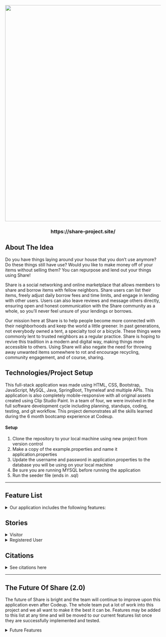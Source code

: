 <div align="center">
<img src="https://i.postimg.cc/6qJ25kTs/logo-4-1.jpg" width="700">
</div>

<div align="center">
<h3>https://share-project.site/</h3>
</div>

## About The Idea

Do you have things laying around your house that you don’t use anymore? Do these things still have use? Would you like to make money off of your items without selling them? You can repurpose and lend out your things using Share!

Share is a social networking and online marketplace that allows members to share and borrow items with fellow neighbors. Share users can list their items, freely adjust daily borrow fees and time limits, and engage in lending with other users. Users can also leave reviews and message others directly, ensuring open and honest communication with the Share community as a whole, so you’ll never feel unsure of your lendings or borrows.

Our mission here at Share is to help people become more connected with their neighborhoods and keep the world a little greener. In past generations, not everybody owned a tent, a specialty tool or a bicycle. These things were commonly lent to trusted neighbors as a regular practice. Share is hoping to revive this tradition in a modern and digital way, making things more accessible to others. Using Share will also negate the need for throwing away unwanted items somewhere to rot and encourage recycling, community engagement, and of course, sharing.

## Technologies/Project Setup

This full-stack application was made using HTML, CSS, Bootstrap, JavaScript, MySQL, Java, SpringBoot, Thymeleaf and multiple APIs. This application is also completely mobile-responsive with all original assets created using Clip Studio Paint. In a team of four,  we were involved in the full software development cycle including planning, standups, coding, testing, and git workflow. This project demonstrates all the skills learned during the 6 month bootcamp experience at Codeup.

#### Setup

1. Clone the repository to your local machine using new project from version control
2. Make a copy of the example.properties and name it application.properties
3. Update the username and password in application.properties to the database you will be using on your local machine
4. Be sure you are running MYSQL before running the application
5. Run the seeder file (ends in .sql)

<hr>

## Feature List

<details>
<summary>Our application includes the following features:</summary>
    
    
- Registering users and allowing them to login
- Allowing users to logout
- Dynamic navbar for logged in guests and users
- Intended redirects (register to login, clicking post to individual post page, etc)
- Sticky forms
- Custom error messages
    
- CRUD functionality for items (Create, Edit, Delete)
- CRUD functionality for profile (Create, Edit, Delete)
- A collective catalog which contain links to each individual items page
- An individual item show page that shows additional information
- Search functionality that allows users to search through the items by name, description, category, condition, or zipcode
- Dictating if an item is available for a lend/borrow or if it’s off the market
    
- Users can send a request for a an item, which can then be viewed + accepted or denied by the lender
- User's items appear on their profile page
- Users can see another person's profile
- A user can message another user
- A user can leave a review on another person’s profile
- A user can see reviews left on another person’s profile
  
</details>





##  Stories

<details>

<summary>Visitor</summary>

- As a visitor, when I complete the registration form I will be redirected to a login screen. 
- As a visitor, I cannot use the platform or access its features until I make an account.

</details>

<details>
<summary>Registered User </summary>

- As a user, I can list items and they will be displayed in the main list as well as on my personal profile page. 
- As a user, I can edit the items I created. 
- As a user, I cannot edit/delete another user’s items.
- As a user, I can delete my own items.
- As a user interested in borrowing, I can click on items I’m interested in and put in a borrow offer.
- As a user interested in lending, if I receive a borrow offer, I will receive a notification stating as such and can view the information regarding the offer.
- As a user interested in lending, I can decide who can borrow my items from me (accept/deny functionality).
- As a user, I can view other people's public profiles.  
- As a user, I can leave reviews and send messages to other users.
- As a user, I can view my own reviews and messages.

    
</details>

## Citations

<details>
    <summary>See citations here</summary>
    
   * Nam Ha Minh, for ideas on file upload, https://www.codejava.net/frameworks/spring-boot/spring-boot-file-upload-tutorial and search functionality     https://www.codejava.net/frameworks/spring-boot/spring-data-jpa-filter-search-examples

   * https://github.com/jcrane613/YUWorkflow for ideas on form validation and a request/approval process
    
   * https://github.com/Tomasz-Makuch/library-springsecuirty-h2-thymeleaf/blob/master/src/main/resources/templates/borrowBook.html for general ideas on borrowing items 
    
   * Zipcode API http://www.zippopotam.us/
    
   * Random Cat Fact API https://catfact.ninja/
    </details>
    
<hr>
    
##  The Future Of Share (2.0)

The future of Share is bright and the team will continue to improve upon this application even after Codeup. The whole team put a lot of work into this project and we all want to make it the best it can be. Features may be added to this list at any time and will be moved to our current features list once they are successfully implemented and tested.

<details>
    <summary>Future Features</summary>
    
   * A notification system that allows users to be notified of requests, messages and reviews
    
   * The ability for users to offer a trade request, either of listed items, non-listed items or services

   * Complete mobile responsiveness/mobile specific styling (we have only partial responsiveness right now)
    
   * Implementing some sort of payment API like Paypal API or Stripe API
    
 </details>
   

